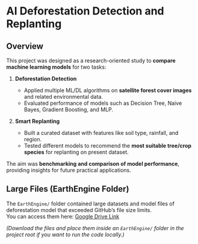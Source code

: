 # AI Deforestation Detection and Replanting

##  Overview
This project was designed as a research-oriented study to **compare machine learning models** for two tasks:

1. **Deforestation Detection**  
   - Applied multiple ML/DL algorithms on **satellite forest cover images** and related environmental data.  
   - Evaluated performance of models such as Decision Tree, Naive Bayes, Gradient Boosting, and MLP.

2. **Smart Replanting**  
   - Built a curated dataset with features like soil type, rainfall, and region.  
   - Tested different models to recommend the **most suitable tree/crop species** for replanting on present dataset.  

The aim was **benchmarking and comparison of model performance**, providing insights for future practical applications.

## Large Files (EarthEngine Folder)
The `EarthEngine/` folder contained large datasets and model files of deforestation model that exceeded GitHub’s file size limits.  
You can access them here: [Google Drive Link](https://drive.google.com/your-folder-link-here)

*(Download the files and place them inside an `EarthEngine/` folder in the project root if you want to run the code locally.)*
